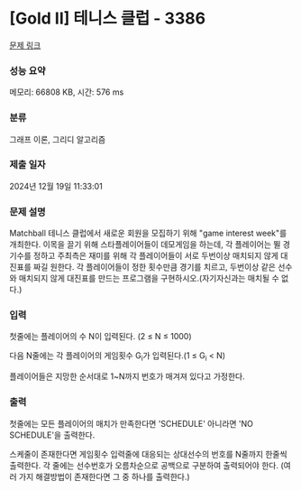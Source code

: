 # [Gold II] 테니스 클럽 - 3386 

[문제 링크](https://www.acmicpc.net/problem/3386) 

### 성능 요약

메모리: 66808 KB, 시간: 576 ms

### 분류

그래프 이론, 그리디 알고리즘

### 제출 일자

2024년 12월 19일 11:33:01

### 문제 설명

<p>Matchball 테니스 클럽에서 새로운 회원을 모집하기 위해 "game interest week"를 개최한다. 이목을 끌기 위해 스타플레이어들이 데모게임을 하는데, 각 플레이어는 뛸 경기수를 정하고 주최측은 재미를 위해 각 플레이어들이 서로 두번이상 매치되지 않게 대진표를 짜길 원한다. 각 플레이어들이 정한 횟수만큼 경기를 치르고, 두번이상 같은 선수와 매치되지 않게 대진표를 만드는 프로그램을 구현하시오.(자기자신과는 매치될 수 없다.)</p>

### 입력 

 <p>첫줄에는 플레이어의 수 N이 입력된다. (2 ≤ N ≤ 1000)</p>

<p>다음 N줄에는 각 플레이어의 게임횟수 G<sub>i</sub>가 입력된다.(1 ≤ G<sub>i</sub> < N)</p>

<p>플레이어들은 지망한 순서대로 1~N까지 번호가 매겨져 있다고 가정한다.</p>

### 출력 

 <p>첫줄에는 모든 플레이어의 매치가 만족한다면 'SCHEDULE' 아니라면 'NO SCHEDULE'을 출력한다.</p>

<p>스케줄이 존재한다면 게임횟수 입력줄에 대응되는 상대선수의 번호를 N줄까지 한줄씩 출력한다. 각 줄에는 선수번호가 오름차순으로 공백으로 구분하여 출력되어야 한다. (여러 가지 해결방법이 존재한다면 그 중 하나를 출력한다.)</p>

